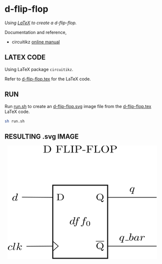 # d-flip-flop

_Using
[LaTeX](https://github.com/JeffDeCola/my-cheat-sheets/tree/master/software/development/languages/latex-cheat-sheet/)
to create a d-flip-flop._

Documentation and reference,

* circuitikz
  [online manual](http://circuitikz.github.io/circuitikz/circuitikzmanualgit.pdf)

## LATEX CODE

Using LaTeX package `circuitikz`.

Refer to
[d-flip-flop.tex](d-flip-flop.tex)
for the LaTeX code.

## RUN

Run
[run.sh](run.sh)
to create an
[d-flip-flop.svg](d-flip-flop.svg)
image file from the
[d-flip-flop.tex](d-flip-flop.tex) LaTeX code.

```bash
sh run.sh
```

## RESULTING .svg IMAGE

<p align="center">
    <img src="d-flip-flop.svg"
    align="middle"
</p>
